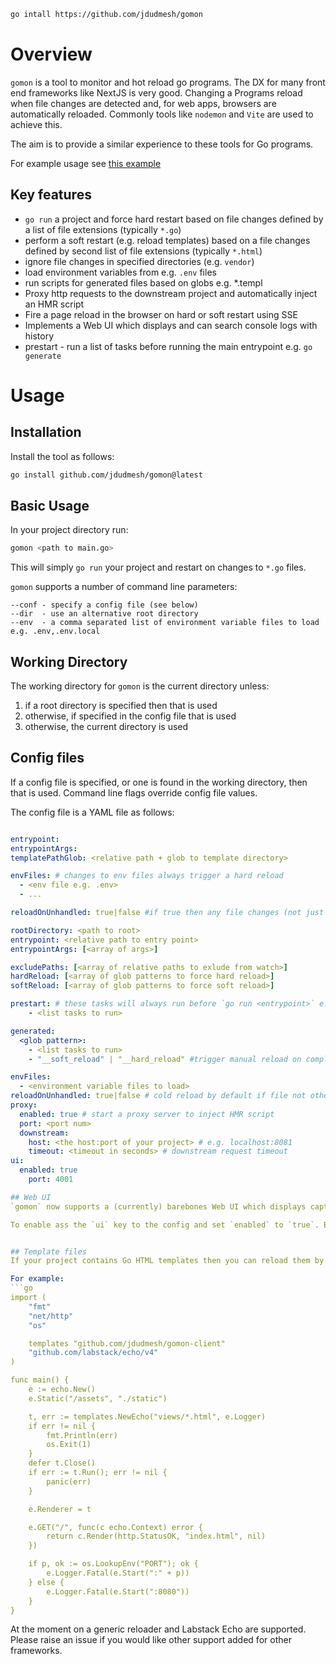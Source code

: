 ```bash
go intall https://github.com/jdudmesh/gomon
```

# Overview
`gomon` is a tool to monitor and hot reload go programs. The DX for many front end frameworks like NextJS is very good. Changing a  Programs reload when file changes are detected and, for web apps, browsers are automatically reloaded. Commonly tools like `nodemon` and `Vite` are used to achieve this.

The aim is to provide a similar experience to these tools for Go programs.

For example usage see [this example](https://github.com/jdudmesh/gomon-example)

## Key features
* `go run` a project and force hard restart based on file changes defined by a list of file extensions (typically `*.go`)
* perform a soft restart (e.g. reload templates) based on a file changes defined by second list of file extensions (typically `*.html`)
* ignore file changes in specified directories (e.g. `vendor`)
* load environment variables from e.g. `.env` files
* run scripts for generated files based on globs e.g. *.templ
* Proxy http requests to the downstream project and automatically inject an HMR script
* Fire a page reload in the browser on hard or soft restart using SSE
* Implements a Web UI which displays and can search console logs with history
* prestart - run a list of tasks before running the main entrypoint e.g. `go generate`

# Usage

## Installation
Install the tool as follows:
```bash
go install github.com/jdudmesh/gomon@latest
```

## Basic Usage
In your project directory run:

```bash
gomon <path to main.go>
```

This will simply `go run` your project and restart on changes to `*.go` files.

`gomon` supports a number of command line parameters:
```
--conf - specify a config file (see below)
--dir  - use an alternative root directory
--env  - a comma separated list of environment variable files to load e.g. .env,.env.local
```

## Working Directory
The working directory for `gomon` is the current directory unless:
1. if a root directory is specified then that is used
2. otherwise, if specified in the config file that is used
3. otherwise, the current directory is used

## Config files
If a config file is specified, or one is found in the working directory, then that is used. Command line flags override config file values.

The config file is a YAML file as follows:
```yaml

entrypoint:
entrypointArgs:
templatePathGlob: <relative path + glob to template directory>

envFiles: # changes to env files always trigger a hard reload
  - <env file e.g. .env>
  - ...

reloadOnUnhandled: true|false #if true then any file changes (not just .go files) will restart process

rootDirectory: <path to root>
entrypoint: <relative path to entry point>
entrypointArgs: [<array of args>]

excludePaths: [<array of relative paths to exlude from watch>]
hardReload: [<array of glob patterns to force hard reload>]
softReload: [<array of glob patterns to force soft reload>]

prestart: # these tasks will always run before `go run <entrypoint>` e.g. `go generate`
    - <list tasks to run>

generated:
  <glob pattern>:
    - <list tasks to run>
    - "__soft_reload" | "__hard_reload" #trigger manual reload on completion

envFiles:
  - <environment variable files to load>
reloadOnUnhandled: true|false # cold reload by default if file not otherwise handled
proxy:
  enabled: true # start a proxy server to inject HMR script
  port: <port num>
  downstream:
    host: <the host:port of your project> # e.g. localhost:8081
    timeout: <timeout in seconds> # downstream request timeout
ui:
  enabled: true
	port: 4001

## Web UI
`gomon` now supports a (currently) barebones Web UI which displays captured console output. The aim is to make this fully searchable and to pretty print JSON logs where possible.

To enable ass the `ui` key to the config and set `enabled` to `true`. By default the UI listens on port 4001 but you can change it in the config. All log events are stored in a SQLITE database in a `.gomon` folder in the target project. This means that the output of previous runs of the code persists and can be searched. Don't forget to put `.gomon` in your `.gitignore` file.


## Template files
If your project contains Go HTML templates then you can reload them by defining them in the config file using the softReload property. `gomon` uses IPC to trigger a reload and wait for confirmation before triggering a hot reload in the downstream browsers. The project must make use of the [the `gomon` client](https://github.com/jdudmesh/gomon-client).

For example:
```go
import (
	"fmt"
	"net/http"
	"os"

	templates "github.com/jdudmesh/gomon-client"
	"github.com/labstack/echo/v4"
)

func main() {
	e := echo.New()
	e.Static("/assets", "./static")

	t, err := templates.NewEcho("views/*.html", e.Logger)
	if err != nil {
		fmt.Println(err)
		os.Exit(1)
	}
	defer t.Close()
	if err := t.Run(); err != nil {
		panic(err)
	}

	e.Renderer = t

	e.GET("/", func(c echo.Context) error {
		return c.Render(http.StatusOK, "index.html", nil)
	})

	if p, ok := os.LookupEnv("PORT"); ok {
		e.Logger.Fatal(e.Start(":" + p))
	} else {
		e.Logger.Fatal(e.Start(":8080"))
	}
}
```

At the moment on a generic reloader and Labstack Echo are supported. Please raise an issue if you would like other support added for other frameworks.